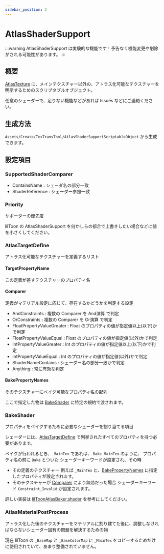 ```yaml
---
sidebar_position: 2
---
```


# AtlasShaderSupport

:::warning
AtlasShaderSupport は実験的な機能です！予告なく機能変更や削除がされる可能性があります。
:::

## 概要

[AtlasTexture](/docs/Reference/AtlasTexture) に、メインテクスチャー以外の、アトラス化可能なテクスチャーを明示するためのスクリプタブルオブジェクト。

任意のシェーダーで、足りない機能などがあれば Issues などにご連絡ください。

## 生成方法

`Assets/Create/TexTransTool/AtlasShaderSupportScriptableObject` から生成できます。

## 設定項目

### SupportedShaderComparer

- ContainsName : シェーダ名の部分一致
- ShaderReference : シェーダー参照一致

### Priority

サポーターの優先度

lilToon の AtlasShaderSupport を何かしらの都合で上書きしたい場合などに値を小さくしてください。

### AtlasTargetDefine

アトラス化可能なテクスチャーを定義するリスト

#### TargetPropertyName

この定義が差すテクスチャーのプロパティ名

#### Comparer

定義がマテリアル設定に応じて、存在するかどうかを判定する設定

- AndConstraints : 複数の Comparer を And演算 で判定
- OrConstraints : 複数の Comparer を Or演算 で判定
- FloatPropertyValueGreater : Float のプロパティの値が指定値以上(以下)かで判定
- FloatPropertyValueEqual : Float のプロパティの値が指定値(以外)かで判定
- IntPropertyValueGreater : Int のプロパティの値が指定値以上(以下)かで判定
- IntPropertyValueEqual : Int のプロパティの値が指定値(以外)かで判定
- ShaderNameContains : シェーダー名の部分一致かで判定
- Anything : 常に有効な判定

#### BakePropertyNames

そのテクスチャーにベイク可能なプロパティ名の配列

ここで指定した物は [BakeShader](#bakeshader) に特定の規約で渡されます。

### BakeShader

プロパティをベイクするために必要なシェーダーを割り当てる項目

シェーダーには、[AtlasTargetDefine](#atlastargetdefine) で列挙されたすべてのプロパティを持つ必要があります。

ベイクが行われるとき、`_MainTex` であれば、 `Bake_MainTex` のように、 プロパティ名の前に `Bake` とついた シェーダーキーワードが設定され、その時

- その定義のテクスチャー 例えば `_MainTex` と、[BakePropertyNames](#bakepropertynames) に指定したプロパティが設定されます。
- そのテクスチャーが [Comparer](#comparer) により無効だった場合 シェーダーキーワード `Constraint_Invalid` が設定されます。

詳しい実装は [lilToonAtlasBaker.shader](https://github.com/ReinaS-64892/TexTransTool/blob/724edfa6a8f5df5b6be99c535e001de884f108b2/Runtime/TextureAtlas/AtlasShaderSupport/liltoon/lilToonAtlasBaker.shader) を参考にしてください。

### AtlasMaterialPostProcess

アトラス化した後のテクスチャーをマテリアルに割り建てた後に、調整しなければならないシェーダー固有の問題を解決するための物

現在 lilToon の `_BaseMap` と `_BaseColorMap` に  `_MainTex` をコピーするためだけに使用されていて、あまり整備されていません。
